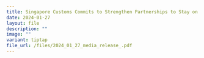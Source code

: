 ```yaml
---
title: Singapore Customs Commits to Strengthen Partnerships to Stay on Mission
date: 2024-01-27
layout: file
description: ""
image: ""
variant: tiptap
file_url: /files/2024_01_27_media_release_.pdf
---
```

